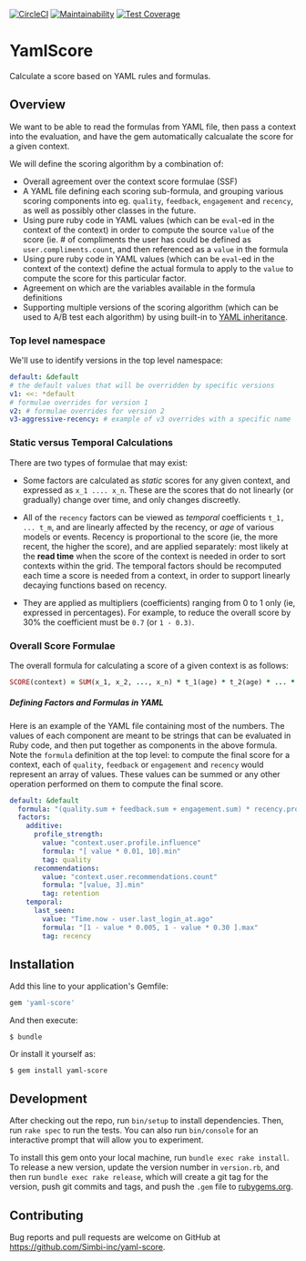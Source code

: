 [![CircleCI](https://circleci.com/gh/simbi-inc/yamlscore.svg?style=svg)](https://circleci.com/gh/simbi-inc/yamlscore)
[![Maintainability](https://api.codeclimate.com/v1/badges/829757f83c7205a986d0/maintainability)](https://codeclimate.com/github/simbi-inc/yamlscore/maintainability)
[![Test Coverage](https://api.codeclimate.com/v1/badges/829757f83c7205a986d0/test_coverage)](https://codeclimate.com/github/simbi-inc/yamlscore/test_coverage)

# YamlScore

Calculate a score based on YAML rules and formulas.

## Overview

We want to be able to read the formulas from YAML file, then pass a context into the evaluation, and have the gem automatically calcualate the score for a given context.

We will define the scoring algorithm by a combination of:

 * Overall agreement over the context score formulae (SSF)
 * A YAML file defining each scoring sub-formula, and grouping various scoring components into eg. `quality`, `feedback`, `engagement` and `recency`, as well as possibly other classes in the future.
 * Using pure ruby code in YAML values (which can be `eval`-ed in the context of the context) in order to compute the source `value` of the score (ie. # of compliments the user has could be defined as `user.compliments.count`, and then referenced as a `value` in the formula
 * Using pure ruby code in YAML values (which can be `eval`-ed in the context of the context) define the actual formula to apply to the `value` to compute the score for this particular factor.
 * Agreement on which are the variables available in the formula definitions
 * Supporting multiple versions of the scoring algorithm (which can be used to A/B test each algorithm) by using built-in to [YAML inheritance](http://www.yaml.org/spec/1.2/spec.html).

### Top level namespace

We'll use to identify versions in the top level namespace:

```yaml
default: &default
# the default values that will be overridden by specific versions
v1: <<: *default
# formulae overrides for version 1
v2: # formulae overrides for version 2
v3-aggressive-recency: # example of v3 overrides with a specific name
```

### Static versus Temporal Calculations

There are two types of formulae that may exist:

* Some factors are calculated as _static_ scores for any given context, and expressed as `x_1 .... x_n`. These are the scores that do not linearly (or gradually) change over time, and only changes discreetly.

* All of the `recency` factors can be viewed as _temporal_ coefficients `t_1, ... t_m`, and are linearly affected by the recency, or _age_ of various models or events. Recency is proportional to the score (ie, the more recent, the higher the score), and are applied separately: most likely at the __read time__ when the score of the context is needed in order to sort contexts within the grid. The temporal factors should be recomputed each time a score is needed from a context, in order to support linearly decaying functions based on recency.

* They are applied as multipliers (coefficients) ranging from 0 to 1 only (ie, expressed in percentages). For example, to reduce the overall score by 30% the coefficient must be `0.7` (or `1 - 0.3)`.

### Overall Score Formulae

The overall formula for calculating a score of a given context is as follows:

```ruby
SCORE(context) = SUM(x_1, x_2, ..., x_n) * t_1(age) * t_2(age) * ... * t_n(age)
```

##### Defining Factors and Formulas in YAML

Here is an example of the YAML file containing most of the numbers. The values of each component are meant to be strings that can be evaluated in Ruby code, and then put together as components in the above formula. Note the `formula` definition at the top level: to compute the final score for a context, each of `quality`, `feedback` or `engagement` and `recency` would represent an array of values. These values can be summed or any other operation performed on them to compute the final score.

```yaml
default: &default
  formula: "(quality.sum + feedback.sum + engagement.sum) * recency.product"
  factors:
    additive:
      profile_strength:
        value: "context.user.profile.influence"
        formula: "[ value * 0.01, 10].min"
        tag: quality
      recommendations:
        value: "context.user.recommendations.count"
        formula: "[value, 3].min"
        tag: retention
    temporal:
      last_seen:
        value: "Time.now - user.last_login_at.ago"
        formula: "[1 - value * 0.005, 1 - value * 0.30 ].max"
        tag: recency
```

## Installation

Add this line to your application's Gemfile:

```ruby
gem 'yaml-score'
```

And then execute:

    $ bundle

Or install it yourself as:

    $ gem install yaml-score


## Development

After checking out the repo, run `bin/setup` to install dependencies. Then, run `rake spec` to run the tests. You can also run `bin/console` for an interactive prompt that will allow you to experiment.

To install this gem onto your local machine, run `bundle exec rake install`. To release a new version, update the version number in `version.rb`, and then run `bundle exec rake release`, which will create a git tag for the version, push git commits and tags, and push the `.gem` file to [rubygems.org](https://rubygems.org).

## Contributing

Bug reports and pull requests are welcome on GitHub at https://github.com/Simbi-inc/yaml-score.

